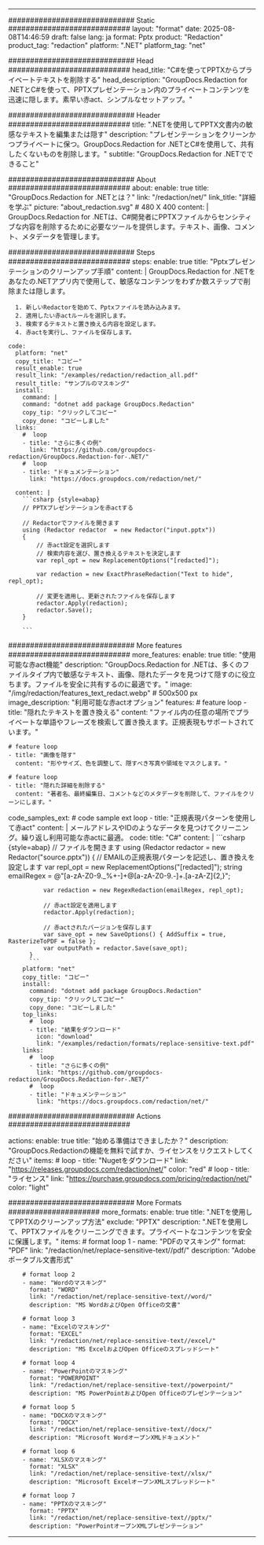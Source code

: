 
---
############################# Static ############################
layout: "format"
date:  2025-08-08T14:46:59
draft: false
lang: ja
format: Pptx
product: "Redaction"
product_tag: "redaction"
platform: ".NET"
platform_tag: "net"

############################# Head ############################
head_title: "C#を使ってPPTXからプライベートテキストを削除する"
head_description: "GroupDocs.Redaction for .NETとC#を使って、PPTXプレゼンテーション内のプライベートコンテンツを迅速に隠します。素早い赤act、シンプルなセットアップ。"

############################# Header ############################
title: ".NETを使用してPPTX文書内の敏感なテキストを編集または隠す" 
description: "プレゼンテーションをクリーンかつプライベートに保つ。GroupDocs.Redaction for .NETとC#を使用して、共有したくないものを削除します。"
subtitle: "GroupDocs.Redaction for .NETでできること" 

############################# About ############################
about:
    enable: true
    title: "GroupDocs.Redaction for .NETとは？"
    link: "/redaction/net/"
    link_title: "詳細を学ぶ"
    picture: "about_redaction.svg" # 480 X 400
    content: |
       GroupDocs.Redaction for .NETは、C#開発者にPPTXファイルからセンシティブな内容を削除するために必要なツールを提供します。テキスト、画像、コメント、メタデータを管理します。

############################# Steps ############################
steps:
    enable: true
    title: "Pptxプレゼンテーションのクリーンアップ手順"
    content: |
      GroupDocs.Redaction for .NETをあなたの.NETアプリ内で使用して、敏感なコンテンツをわずか数ステップで削除または隠します。
      
      1. 新しいRedactorを始めて、Pptxファイルを読み込みます。
      2. 適用したい赤actルールを選択します。
      3. 検索するテキストと置き換える内容を設定します。
      4. 赤actを実行し、ファイルを保存します。
   
    code:
      platform: "net"
      copy_title: "コピー"
      result_enable: true
      result_link: "/examples/redaction/redaction_all.pdf"
      result_title: "サンプルのマスキング"
      install:
        command: |
        command: "dotnet add package GroupDocs.Redaction"
        copy_tip: "クリックしてコピー"
        copy_done: "コピーしました"
      links:
        #  loop
        - title: "さらに多くの例"
          link: "https://github.com/groupdocs-redaction/GroupDocs.Redaction-for-.NET/"
        #  loop
        - title: "ドキュメンテーション"
          link: "https://docs.groupdocs.com/redaction/net/"
          
      content: |
        ```csharp {style=abap}
        // PPTXプレゼンテーションを赤actする

        // Redactorでファイルを開きます
        using (Redactor redactor  = new Redactor("input.pptx"))
        {
            // 赤act設定を選択します
            // 検索内容を選び、置き換えるテキストを決定します
            var repl_opt = new ReplacementOptions("[redacted]");
            
            var redaction = new ExactPhraseRedaction("Text to hide", repl_opt);

            // 変更を適用し、更新されたファイルを保存します
            redactor.Apply(redaction);
            redactor.Save();
        }
        
        ```            


############################# More features ############################
more_features:
  enable: true
  title: "使用可能な赤act機能"
  description: "GroupDocs.Redaction for .NETは、多くのファイルタイプ内で敏感なテキスト、画像、隠れたデータを見つけて隠すのに役立ちます。ファイルを安全に共有するのに最適です。"
  image: "/img/redaction/features_text_redact.webp" # 500x500 px
  image_description: "利用可能な赤actオプション"
  features:
    # feature loop
    - title: "隠れたテキストを置き換える"
      content: "ファイル内の任意の場所でプライベートな単語やフレーズを検索して置き換えます。正規表現もサポートされています。"

    # feature loop
    - title: "画像を隠す"
      content: "形やサイズ、色を調整して、隠すべき写真や領域をマスクします。"

    # feature loop
    - title: "隠れた詳細を削除する"
      content: "著者名、最終編集日、コメントなどのメタデータを削除して、ファイルをクリーンにします。"
      
  code_samples_ext:
    # code sample ext loop
    - title: "正規表現パターンを使用して赤act"
      content: |
        メールアドレスやIDのようなデータを見つけてクリーニング。繰り返し利用可能な赤actに最適。
      code:
        title: "C#"
        content: |
          ```csharp {style=abap}
          //  ファイルを開きます
          using (Redactor redactor  = new Redactor("source.pptx"))
          {
              // EMAILの正規表現パターンを記述し、置き換えを設定します
              var repl_opt = new ReplacementOptions("[redacted]");
              string emailRegex = @"[a-zA-Z0-9._%+-]+@[a-zA-Z0-9.-]+\.[a-zA-Z]{2,}";

              var redaction = new RegexRedaction(emailRegex, repl_opt);

              // 赤act設定を適用します
              redactor.Apply(redaction);

              // 赤actされたバージョンを保存します
              var save_opt = new SaveOptions() { AddSuffix = true, RasterizeToPDF = false };
              var outputPath = redactor.Save(save_opt);
          }
          ```
        platform: "net"
        copy_title: "コピー"
        install:
          command: "dotnet add package GroupDocs.Redaction"
          copy_tip: "クリックしてコピー"
          copy_done: "コピーしました"
        top_links:
          #  loop
          - title: "結果をダウンロード"
            icon: "download"
            link: "/examples/redaction/formats/replace-sensitive-text.pdf"
        links:
          #  loop
          - title: "さらに多くの例"
            link: "https://github.com/groupdocs-redaction/GroupDocs.Redaction-for-.NET/"
          #  loop
          - title: "ドキュメンテーション"
            link: "https://docs.groupdocs.com/redaction/net/"


############################# Actions ############################

actions:
  enable: true
  title: "始める準備はできましたか？"
  description: "GroupDocs.Redactionの機能を無料で試すか、ライセンスをリクエストしてください"
  items:
    #  loop
    - title: "Nugetをダウンロード"
      link: "https://releases.groupdocs.com/redaction/net/"
      color: "red"
        #  loop
    - title: "ライセンス"
      link: "https://purchase.groupdocs.com/pricing/redaction/net/"
      color: "light"


############################# More Formats #####################
more_formats:
    enable: true
    title: ".NETを使用してPPTXのクリーンアップ方法"
    exclude: "PPTX"
    description: ".NETを使用して、PPTXファイルをクリーニングできます。プライベートなコンテンツを安全に保護します。"
    items: 
        # format loop 1
        - name: "PDFのマスキング"
          format: "PDF"
          link: "/redaction/net/replace-sensitive-text//pdf/"
          description: "Adobeポータブル文書形式"

        # format loop 2
        - name: "Wordのマスキング"
          format: "WORD"
          link: "/redaction/net/replace-sensitive-text//word/"
          description: "MS WordおよびOpen Officeの文書"
          
        # format loop 3
        - name: "Excelのマスキング"
          format: "EXCEL"
          link: "/redaction/net/replace-sensitive-text//excel/"
          description: "MS ExcelおよびOpen Officeのスプレッドシート"

        # format loop 4
        - name: "PowerPointのマスキング"
          format: "POWERPOINT"
          link: "/redaction/net/replace-sensitive-text//powerpoint/"
          description: "MS PowerPointおよびOpen Officeのプレゼンテーション"

        # format loop 5
        - name: "DOCXのマスキング"
          format: "DOCX"
          link: "/redaction/net/replace-sensitive-text//docx/"
          description: "Microsoft WordオープンXMLドキュメント"
          
        # format loop 6
        - name: "XLSXのマスキング"
          format: "XLSX"
          link: "/redaction/net/replace-sensitive-text//xlsx/"
          description: "Microsoft ExcelオープンXMLスプレッドシート"
          
        # format loop 7
        - name: "PPTXのマスキング"
          format: "PPTX"
          link: "/redaction/net/replace-sensitive-text//pptx/"
          description: "PowerPointオープンXMLプレゼンテーション"


---